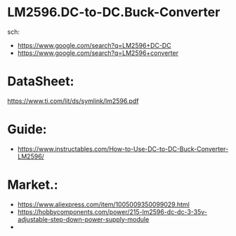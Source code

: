 # LM2596.DC-to-DC.Buck-Converter
sch:
- https://www.google.com/search?q=LM2596+DC-DC
- https://www.google.com/search?q=LM2596+converter

# DataSheet:
https://www.ti.com/lit/ds/symlink/lm2596.pdf

# Guide:
- https://www.instructables.com/How-to-Use-DC-to-DC-Buck-Converter-LM2596/

# Market.:
- https://www.aliexpress.com/item/1005009350099029.html
- https://hobbycomponents.com/power/215-lm2596-dc-dc-3-35v-adjustable-step-down-power-supply-module
- 
